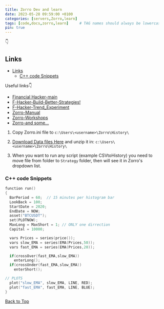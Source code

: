 ```yaml
---
title: Zorro Dev and learn
date: 2023-05-28 09:59:00 +0100
categories: [servers,Zorro,learn]
tags: [code,docs,zorro,learn]     # TAG names should always be lowercase
pin: true
---
```

👇

## Links
 
- [Links](#links)
  - [C++ code Snippets](#c-code-snippets)

Useful links👇

- [Financial Hacker-main](https://financial-hacker.com/)
- [F-Hacker-Build-Better-Strategies!](https://financial-hacker.com/build-better-strategies/)
- [F-Hacker-Trend_Experiment](https://financial-hacker.com/trend-delusion-or-reality/)
- [Zorro-Manual](https://zorro-project.com/manual/)
- [Zorro-Workshops](https://zorro-project.com/manual/en/tutorial_var.htm)
- [Zorro-and some...](https://zorro-project.com/manual/en/tutorial_var.htm)

1. Copy Zorro.ini file to `c:\Users\<username>\Zorro\History\`

2. [Download Data files Here](https://drive.google.com/drive/folders/18pgkha-lJdYKEz5vwGyM9AoOzfD6pXoG?usp=share_link) and unzip it in: `c:\Users\<username>\Zorro\History\`

3. When you want to run any script (example CSVtoHistory) you need to move file from folder to `Strategy` folder, then will see it in Zorro's dropdown list.

### C++ code Snippets

```cpp
function run()
{
  BarPeriod = 60;  // 15 minutes per histogram bar
  LookBack = 100;
  StartDate = 2020;
  EndDate = NOW;
  asset("BTCUSDT");
  set(PLOTNOW);
  MaxLong = MaxShort = 1; // ONLY one dirrection
  Capital = 10000;

  vars Prices = series(price());
  vars slow_EMA = series(EMA(Prices,50));
  vars fast_EMA = series(EMA(Prices,20));

  if(crossOver(fast_EMA,slow_EMA))
    enterLong();
  if(crossUnder(fast_EMA,slow_EMA))
    enterShort();

// PLOTS
  plot("slow_EMA", slow_EMA, LINE, RED);
  plot("fast_EMA", fast_EMA, LINE, BLUE);
} 
```

[Back to Top](#links)
